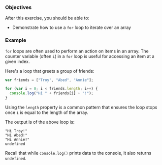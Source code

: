 <!--{ ids:[191], language:'JavaScript', type:'workshop', order: 1, name:'For Loops and Arrays', description:'Loops are often used to perform an action on items in an array' } -->
### Objectives

After this exercise, you should be able to:

- Demonstrate how to use a `for` loop to iterate over an array

### Example

`for` loops are often used to perform an action on items in an array. The counter variable (often `i`) in a `for` loop is useful for accessing an item at a given index.

Here's a loop that greets a group of friends:

```js
var friends = ["Troy", "Abed", "Annie"];

for (var i = 0; i < friends.length; i++) {
  console.log("Hi " + friends[i] + "!");
}
```

Using the `length` property is a common pattern that ensures the loop stops once `i` is equal to the length of the array.

The output is of the above loop is:

```
"Hi Troy!"
"Hi Abed!"
"Hi Annie!"
undefined
```

Recall that while `console.log()` prints data to the console, it also returns `undefined`.
